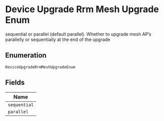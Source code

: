 
# Device Upgrade Rrm Mesh Upgrade Enum

sequential or parallel (default parallel). Whether to upgrade mesh AP’s parallelly or sequentially at the end of the upgrade

## Enumeration

`DeviceUpgradeRrmMeshUpgradeEnum`

## Fields

| Name |
|  --- |
| `sequential` |
| `parallel` |

